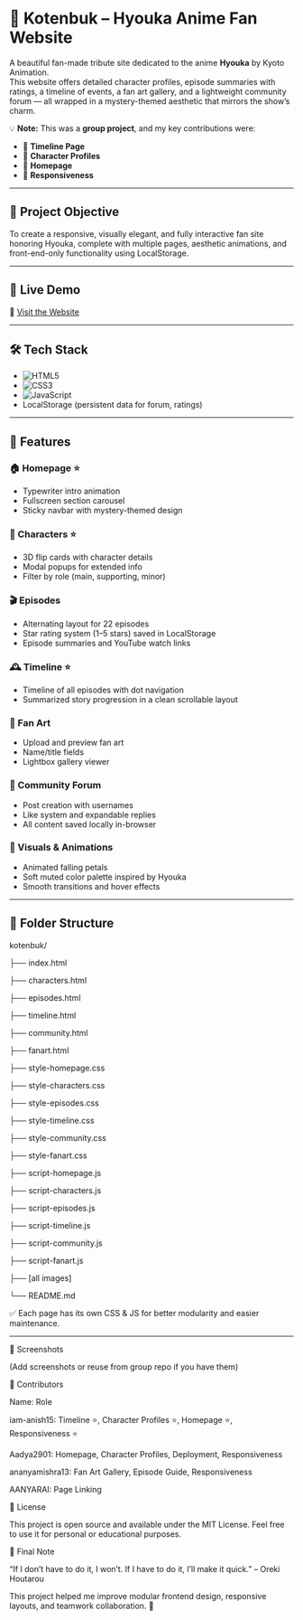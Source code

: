 # 🌸 Kotenbuk – Hyouka Anime Fan Website  

A beautiful fan-made tribute site dedicated to the anime **Hyouka** by Kyoto Animation.  
This website offers detailed character profiles, episode summaries with ratings, a timeline of events, a fan art gallery, and a lightweight community forum — all wrapped in a mystery-themed aesthetic that mirrors the show’s charm.  

💡 **Note:** This was a **group project**, and my key contributions were:
- 📌 **Timeline Page**
- 📌 **Character Profiles**
- 📌 **Homepage**
- 📌 **Responsiveness**

---

## 🎯 Project Objective
To create a responsive, visually elegant, and fully interactive fan site honoring Hyouka, complete with multiple pages, aesthetic animations, and front-end-only functionality using LocalStorage.  

---

## 🚀 Live Demo
🔗 [Visit the Website](https://kotenbuk.vercel.app/)  

---

## 🛠️ Tech Stack
- ![HTML5](https://img.shields.io/badge/HTML5-E34F26?style=for-the-badge&logo=html5&logoColor=white)  
- ![CSS3](https://img.shields.io/badge/CSS3-1572B6?style=for-the-badge&logo=css3&logoColor=white)  
- ![JavaScript](https://img.shields.io/badge/JavaScript-323330?style=for-the-badge&logo=javascript)  
- LocalStorage (persistent data for forum, ratings)  

---

## 🌟 Features

### 🏠 Homepage ⭐
- Typewriter intro animation  
- Fullscreen section carousel  
- Sticky navbar with mystery-themed design  

### 👤 Characters ⭐
- 3D flip cards with character details  
- Modal popups for extended info  
- Filter by role (main, supporting, minor)  

### 🎬 Episodes
- Alternating layout for 22 episodes  
- Star rating system (1–5 stars) saved in LocalStorage  
- Episode summaries and YouTube watch links  

### 🕰️ Timeline ⭐
- Timeline of all episodes with dot navigation  
- Summarized story progression in a clean scrollable layout  

### 🎨 Fan Art
- Upload and preview fan art  
- Name/title fields  
- Lightbox gallery viewer  

### 💬 Community Forum
- Post creation with usernames  
- Like system and expandable replies  
- All content saved locally in-browser  

### 🍃 Visuals & Animations
- Animated falling petals  
- Soft muted color palette inspired by Hyouka  
- Smooth transitions and hover effects  

---

## 📁 Folder Structure
kotenbuk/

├── index.html

├── characters.html

├── episodes.html

├── timeline.html

├── community.html

├── fanart.html

├── style-homepage.css

├── style-characters.css

├── style-episodes.css

├── style-timeline.css

├── style-community.css

├── style-fanart.css

├── script-homepage.js

├── script-characters.js

├── script-episodes.js

├── script-timeline.js

├── script-community.js

├── script-fanart.js

├── [all images]

└── README.md



✅ Each page has its own CSS & JS for better modularity and easier maintenance.  

---

📸 Screenshots

(Add screenshots or reuse from group repo if you have them)


👥 Contributors

Name:  	Role

iam-anish15:  	Timeline ⭐, Character Profiles ⭐, Homepage ⭐, Responsiveness ⭐

Aadya2901:  	Homepage, Character Profiles, Deployment, Responsiveness

ananyamishra13:  	Fan Art Gallery, Episode Guide, Responsiveness

AANYARAI:  	Page Linking


📝 License

This project is open source and available under the MIT License.
Feel free to use it for personal or educational purposes.


💬 Final Note

“If I don’t have to do it, I won’t. If I have to do it, I’ll make it quick.” – Oreki Houtarou


This project helped me improve modular frontend design, responsive layouts, and teamwork collaboration. 🌸
